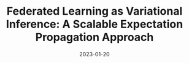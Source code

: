 ---
title: "Federated Learning as Variational Inference: A Scalable Expectation Propagation Approach"
excerpt: 'H. Guo, P. Greengard, H. Wang, A. Gelman, E. P. Xing, Y. Kim, ICLR 2023 \[[link](https://openreview.net/forum?id=dZrQR7OR11)\]'
date: 2023-01-20
venue: 'ICLR'
pubtype: '2023'
excerpt_separator: ""
---